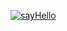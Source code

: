 [![sayHello](https://github.com/santiagohernandezs/actions/actions/workflows/sayHello.yml/badge.svg)](https://github.com/santiagohernandezs/actions/actions/workflows/sayHello.yml)
